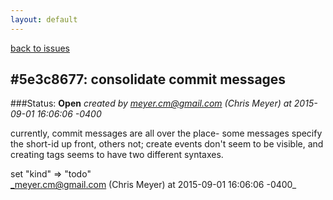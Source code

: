 ```yaml
---
layout: default
---
```

[back to issues](..)

## \#5e3c8677: consolidate commit messages

###Status: **Open**
_created by meyer.cm@gmail.com (Chris Meyer) at 2015-09-01 16:06:06 -0400_

currently, commit messages are all over the place- some messages specify the
short-id up front, others not; create events don't seem to be visible, and
creating tags seems to have two different syntaxes.

set "kind" => "todo"  
_meyer.cm@gmail.com (Chris Meyer) at 2015-09-01 16:06:06 -0400_
